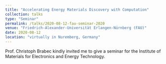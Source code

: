 ```yaml
---
title: "Accelerating Energy Materials Discovery with Computation"
collection: talks
type: "Seminar"
permalink: /talks/2020-08-12-fau-seminar-2020
venue: "Friedrich-Alexander-Universität Erlangen-Nürnberg (FAU)"
date: 2020-08-12
location: "virtually in Nuremberg, Germany"
---
```


Prof. Christoph Brabec kindly invited me to give a seminar for the Institute of Materials for Electronics and Energy Technology.

